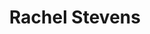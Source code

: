 ---
title       : Rachel Stevens
photo       : "rachel.jpg"
occupation  : "Artist, Designer, Writer"

links:
 - icon     : "fa-facebook"
   url      : ""
 - icon     : "fa-twitter"
   url      : "https://twitter.com/rachelstevens"
 - icon     : "fa-linkedin"
   url      : "https://www.linkedin.com/in/rachels"
 - icon     : "fa-instagram"
   url      : "https://www.instagram.com/rxstevens/"
 - icon     : "fa-soundcloud"
   url      : ""
 - icon     : "fa-vimeo-square"
   url      : ""
 - icon     : "fa-github"
   url      : ""
 - icon     : "fa-tumblr"
   url      : ""
 - icon     : "fa-globe"
   url      : "http://www.rachelstevens.net/"
---